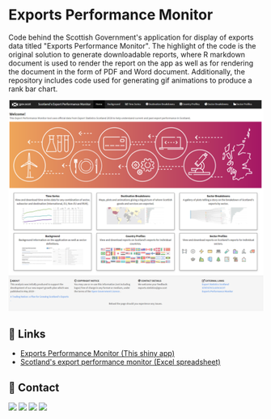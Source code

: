 # Exports Performance Monitor
Code behind the Scottish Government's application for display of exports data titled "Exports Performance Monitor". The highlight of the code is the original solution to generate downloadable reports, where R markdown document is used to render the report on the app as well as for rendering the document in the form of PDF and Word document. Additionally, the repository includes code used for generating gif animations to produce a rank bar chart.

![Image of the home page](https://github.com/DataScienceScotland/sg-exports-performance-monitor/blob/master/exports.png?raw=true)

## 🔗 Links
* [Exports Performance Monitor (This shiny app)](https://scotland.shinyapps.io/sg-exports-performance-monitor/)
* [Scotland's export performance monitor (Excel spreadsheet)](https://www.gov.scot/publications/scotlands-export-performance-monitor/)

## 📧 Contact
[![](https://img.shields.io/twitter/url?label=/SzymkowskiDev&style=social&url=https%3A%2F%2Ftwitter.com%2FSzymkowskiDev)](https://twitter.com/SzymkowskiDev) [![](https://img.shields.io/twitter/url?label=/kamil-szymkowski/&logo=linkedin&logoColor=%230077B5&style=social&url=https%3A%2F%2Fwww.linkedin.com%2Fin%2Fkamil-szymkowski%2F)](https://www.linkedin.com/in/kamil-szymkowski/) [![](https://img.shields.io/twitter/url?label=@szymkowskidev&logo=medium&logoColor=%23292929&style=social&url=https%3A%2F%2Fmedium.com%2F%40szymkowskidev)](https://medium.com/@szymkowskidev) [![](https://img.shields.io/twitter/url?label=/SzymkowskiDev&logo=github&logoColor=%23292929&style=social&url=https%3A%2F%2Fgithub.com%2FSzymkowskiDev)](https://github.com/SzymkowskiDev)






